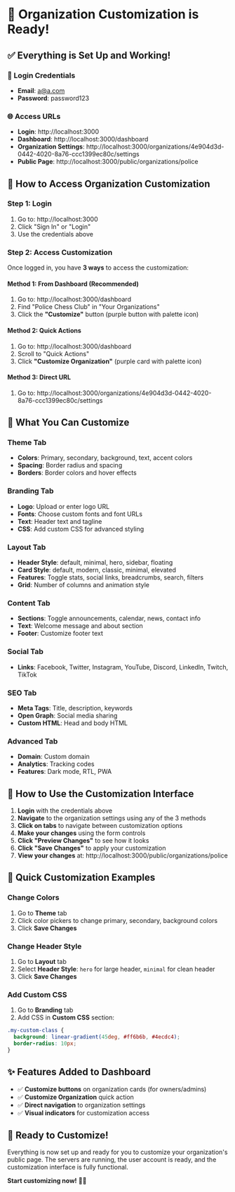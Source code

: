 # 🎨 Organization Customization is Ready!

## ✅ Everything is Set Up and Working!

### **🔑 Login Credentials**
- **Email**: a@a.com
- **Password**: password123

### **🌐 Access URLs**
- **Login**: http://localhost:3000
- **Dashboard**: http://localhost:3000/dashboard
- **Organization Settings**: http://localhost:3000/organizations/4e904d3d-0442-4020-8a76-ccc1399ec80c/settings
- **Public Page**: http://localhost:3000/public/organizations/police

## 🚀 How to Access Organization Customization

### **Step 1: Login**
1. Go to: http://localhost:3000
2. Click "Sign In" or "Login"
3. Use the credentials above

### **Step 2: Access Customization**
Once logged in, you have **3 ways** to access the customization:

#### **Method 1: From Dashboard (Recommended)**
1. Go to: http://localhost:3000/dashboard
2. Find "Police Chess Club" in "Your Organizations"
3. Click the **"Customize"** button (purple button with palette icon)

#### **Method 2: Quick Actions**
1. Go to: http://localhost:3000/dashboard
2. Scroll to "Quick Actions"
3. Click **"Customize Organization"** (purple card with palette icon)

#### **Method 3: Direct URL**
1. Go to: http://localhost:3000/organizations/4e904d3d-0442-4020-8a76-ccc1399ec80c/settings

## 🎨 What You Can Customize

### **Theme Tab**
- **Colors**: Primary, secondary, background, text, accent colors
- **Spacing**: Border radius and spacing
- **Borders**: Border colors and hover effects

### **Branding Tab**
- **Logo**: Upload or enter logo URL
- **Fonts**: Choose custom fonts and font URLs
- **Text**: Header text and tagline
- **CSS**: Add custom CSS for advanced styling

### **Layout Tab**
- **Header Style**: default, minimal, hero, sidebar, floating
- **Card Style**: default, modern, classic, minimal, elevated
- **Features**: Toggle stats, social links, breadcrumbs, search, filters
- **Grid**: Number of columns and animation style

### **Content Tab**
- **Sections**: Toggle announcements, calendar, news, contact info
- **Text**: Welcome message and about section
- **Footer**: Customize footer text

### **Social Tab**
- **Links**: Facebook, Twitter, Instagram, YouTube, Discord, LinkedIn, Twitch, TikTok

### **SEO Tab**
- **Meta Tags**: Title, description, keywords
- **Open Graph**: Social media sharing
- **Custom HTML**: Head and body HTML

### **Advanced Tab**
- **Domain**: Custom domain
- **Analytics**: Tracking codes
- **Features**: Dark mode, RTL, PWA

## 🔧 How to Use the Customization Interface

1. **Login** with the credentials above
2. **Navigate** to the organization settings using any of the 3 methods
3. **Click on tabs** to navigate between customization options
4. **Make your changes** using the form controls
5. **Click "Preview Changes"** to see how it looks
6. **Click "Save Changes"** to apply your customization
7. **View your changes** at: http://localhost:3000/public/organizations/police

## 🎯 Quick Customization Examples

### **Change Colors**
1. Go to **Theme** tab
2. Click color pickers to change primary, secondary, background colors
3. Click **Save Changes**

### **Change Header Style**
1. Go to **Layout** tab
2. Select **Header Style**: `hero` for large header, `minimal` for clean header
3. Click **Save Changes**

### **Add Custom CSS**
1. Go to **Branding** tab
2. Add CSS in **Custom CSS** section:
```css
.my-custom-class {
  background: linear-gradient(45deg, #ff6b6b, #4ecdc4);
  border-radius: 10px;
}
```

## ✨ Features Added to Dashboard

- ✅ **Customize buttons** on organization cards (for owners/admins)
- ✅ **Customize Organization** quick action
- ✅ **Direct navigation** to organization settings
- ✅ **Visual indicators** for customization access

## 🚀 Ready to Customize!

Everything is now set up and ready for you to customize your organization's public page. The servers are running, the user account is ready, and the customization interface is fully functional.

**Start customizing now!** 🎨✨
